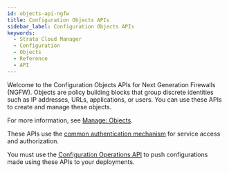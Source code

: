```yaml
---
id: objects-api-ngfw
title: Configuration Objects APIs
sidebar_label: Configuration Objects APIs
keywords:
  - Strata Cloud Manager
  - Configuration
  - Objects
  - Reference
  - API
---
```


Welcome to the Configuration Objects APIs for Next Generation Firewalls (NGFW). Objects are policy
building blocks that group discrete identities such as IP addresses, URLs, applications, or users.
You can use these APIs to create and manage these objects.

For more information, see [Manage: Objects](https://docs.paloaltonetworks.com/strata-cloud-manager/getting-started/manage-configuration-ngfw-and-prisma-access/objects).

These APIs use the [common authentication mechanism](/scm/docs/getstarted) for service access and authorization.

You must use the [Configuration Operations API](/scm/api/config/operations/operations-api-ngfw) to push
configurations made using these APIs to your deployments.
